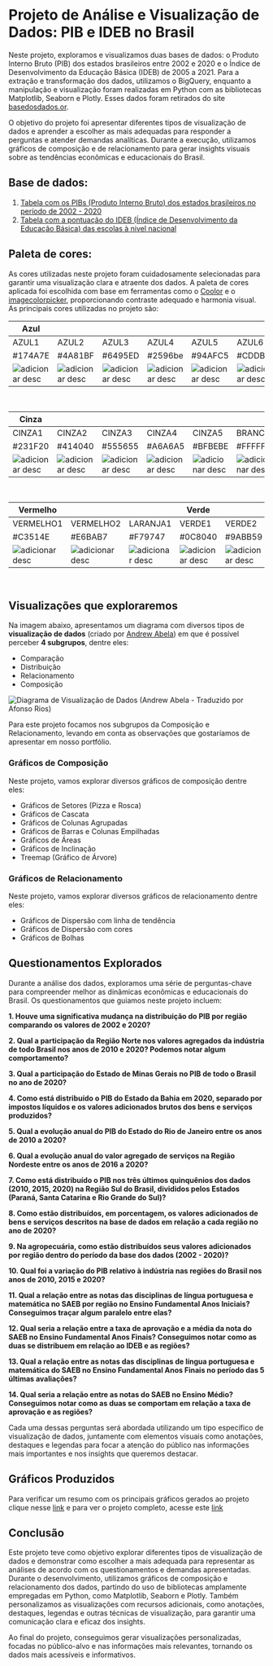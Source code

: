 # Projeto de Análise e Visualização de Dados: PIB e IDEB no Brasil

Neste projeto, exploramos e visualizamos duas bases de dados: o Produto Interno Bruto (PIB) dos estados brasileiros entre 2002 e 2020 e o Índice de Desenvolvimento da Educação Básica (IDEB) de 2005 a 2021. Para a extração e transformação dos dados, utilizamos o BigQuery, enquanto a manipulação e visualização foram realizadas em Python com as bibliotecas Matplotlib, Seaborn e Plotly. Esses dados foram retirados do site [basedosdados.or](https://basedosdados.org/).

O objetivo do projeto foi apresentar diferentes tipos de visualização de dados e aprender a escolher as mais adequadas para responder a perguntas e atender demandas analíticas. Durante a execução, utilizamos gráficos de composição e de relacionamento para gerar insights visuais sobre as tendências econômicas e educacionais do Brasil.

## Base de dados:
 
1. [Tabela com os PIBs (Produto Interno Bruto) dos estados brasileiros no período de 2002 - 2020](https://basedosdados.org/dataset/96eab476-5d30-459b-82be-f888d4d0d6b9?table=bc84dea9-1126-4423-86d2-8835e6b19a72)
2. [Tabela com a pontuação do IDEB (Índice de Desenvolvimento da Educação Básica) das escolas à nivel nacional](https://basedosdados.org/dataset/fcf025ca-8b19-4131-8e2d-5ddb12492347?table=93007431-7ce9-42ee-8740-8c2274d345ad)

## Paleta de cores:

As cores utilizadas neste projeto foram cuidadosamente selecionadas para garantir uma visualização clara e atraente dos dados. A paleta de cores aplicada foi escolhida com base em ferramentas como o [Coolor](https://coolors.co/palettes/trending) e o [imagecolorpicker](https://imagecolorpicker.com/), proporcionando contraste adequado e harmonia visual. As principais cores utilizadas no projeto são:

|Azul||||||
|------|------|------|------|------|------|
| AZUL1 |AZUL2 |AZUL3 |AZUL4 |AZUL5 |AZUL6 |
|#174A7E | #4A81BF | #6495ED| #2596be | #94AFC5 | #CDDBF3 |
|![adicionar desc](https://github.com/igorleonel/pib_ideb_brasileiro_project/blob/main/imagens/paleta_cores/AZUL1.png)|![adicionar desc](https://github.com/igorleonel/pib_ideb_brasileiro_project/blob/main/imagens/paleta_cores/AZUL2.png)|![adicionar desc](https://github.com/igorleonel/pib_ideb_brasileiro_project/blob/main/imagens/paleta_cores/AZUL3.png)|![adicionar desc](https://github.com/igorleonel/pib_ideb_brasileiro_project/blob/main/imagens/paleta_cores/AZUL4.png)|![adicionar desc](https://github.com/igorleonel/pib_ideb_brasileiro_project/blob/main/imagens/paleta_cores/AZUL5.png)|![adicionar desc](https://github.com/igorleonel/pib_ideb_brasileiro_project/blob/main/imagens/paleta_cores/AZUL6.png) |

&nbsp;

|Cinza||||||
|------|------|------|------|------|------|
| CINZA1 |CINZA2 |CINZA3 |CINZA4 |CINZA5|BRANCO|
|#231F20 | #414040| #555655 | #A6A6A5| #BFBEBE |#FFFFFF|
| ![adicionar desc](https://github.com/igorleonel/pib_ideb_brasileiro_project/blob/main/imagens/paleta_cores/CINZA1.png)  |![adicionar desc](https://github.com/igorleonel/pib_ideb_brasileiro_project/blob/main/imagens/paleta_cores/CINZA2.png) |![adicionar desc](https://github.com/igorleonel/pib_ideb_brasileiro_project/blob/main/imagens/paleta_cores/CINZA3.png) |![adicionar desc](https://github.com/igorleonel/pib_ideb_brasileiro_project/blob/main/imagens/paleta_cores/CINZA4.png) |![adicionar desc](https://github.com/igorleonel/pib_ideb_brasileiro_project/blob/main/imagens/paleta_cores/CINZA5.png)|![adicionar desc](https://github.com/igorleonel/pib_ideb_brasileiro_project/blob/main/imagens/paleta_cores/BRANCO.png)|

&nbsp;

|Vermelho|||Verde|||
|------|------|------|------|------|------|
| VERMELHO1 |VERMELHO2 |LARANJA1 | VERDE1 |VERDE2 | VERDE3 |
|#C3514E | #E6BAB7 | #F79747|#0C8040 | #9ABB59 |#9ECCB3|
| ![adicionar desc](https://github.com/igorleonel/pib_ideb_brasileiro_project/blob/main/imagens/paleta_cores/VERMELHO1.png) |![adicionar desc](https://github.com/igorleonel/pib_ideb_brasileiro_project/blob/main/imagens/paleta_cores/VERMELHO2.png)|![adicionar desc](https://github.com/igorleonel/pib_ideb_brasileiro_project/blob/main/imagens/paleta_cores/LARANJA1.png)| ![adicionar desc](https://github.com/igorleonel/pib_ideb_brasileiro_project/blob/main/imagens/paleta_cores/VERDE1.png) |![adicionar desc](https://github.com/igorleonel/pib_ideb_brasileiro_project/blob/main/imagens/paleta_cores/VERDE2.png)|![adicionar desc](https://github.com/igorleonel/pib_ideb_brasileiro_project/blob/main/imagens/paleta_cores/VERDE3.png)|

&nbsp;

## Visualizações que exploraremos

Na imagem abaixo, apresentamos um diagrama com diversos tipos de **visualização de dados** (criado por [Andrew Abela](https://extremepresentation.com/wp-content/uploads/choosing-a-good-chart-09-1.pdf)) em que é possível perceber **4 subgrupos**, dentre eles:

- Comparação
- Distribuição
- Relacionamento
- Composição

![Diagrama de Visualização de Dados (Andrew Abela - Traduzido por Afonso Rios)](https://github.com/igorleonel/pib_ideb_brasileiro_project/blob/main/imagens/Tipos_Graficos/Diagrama%20de%20Visualiza%C3%A7%C3%A3o%20de%20Dados%20(Andrew%20Abela%20-%20Traduzido%20por%20Afonso%20Rios).png)

Para este projeto focamos nos subgrupos da Composição e Relacionamento, levando em conta as observações que gostaríamos de apresentar em nosso portfólio.

### Gráficos de Composição

Neste projeto, vamos explorar diversos gráficos de composição dentre eles:

- Gráficos de Setores (Pizza e Rosca)
- Gráficos de Cascata
- Gráficos de Colunas Agrupadas
- Gráficos de Barras e Colunas Empilhadas
- Gráficos de Áreas
- Gráficos de Inclinação
- Treemap (Gráfico de Árvore)

### Gráficos de Relacionamento

Neste projeto, vamos explorar diversos gráficos de relacionamento dentre eles:

- Gráficos de Dispersão com linha de tendência
- Gráficos de Dispersão com cores
- Gráficos de Bolhas

## Questionamentos Explorados

Durante a análise dos dados, exploramos uma série de perguntas-chave para compreender melhor as dinâmicas econômicas e educacionais do Brasil. Os questionamentos que guiamos neste projeto incluem:

**1. Houve uma significativa mudança na distribuição do PIB por região comparando os valores de 2002 e 2020?**   

**2. Qual a participação da Região Norte nos valores agregados da indústria de todo Brasil nos anos de 2010 e 2020? Podemos notar algum comportamento?**   

**3. Qual a participação do Estado de Minas Gerais no PIB de todo o Brasil no ano de 2020?**
   
**4. Como está distribuído o PIB do Estado da Bahia em 2020, separado por impostos líquidos e os valores adicionados brutos dos bens e serviços produzidos?**
   
**5. Qual a evolução anual do PIB do Estado do Rio de Janeiro entre os anos de 2010 a 2020?**
   
**6. Qual a evolução anual do valor agregado de serviços na Região Nordeste entre os anos de 2016 a 2020?**
   
**7. Como está distribuído o PIB nos três últimos quinquênios dos dados (2010, 2015, 2020) na Região Sul do Brasil, divididos pelos Estados (Paraná, Santa Catarina e Rio Grande do Sul)?**
   
**8. Como estão distribuídos, em porcentagem, os valores adicionados de bens e serviços descritos na base de dados em relação a cada região no ano de 2020?**
    
**9. Na agropecuária, como estão distribuídos seus valores adicionados por região dentro do período da base dos dados (2002 - 2020)?**
    
**10. Qual foi a variação do PIB relativo à indústria nas regiões do Brasil nos anos de 2010, 2015 e 2020?**

**11. Qual a relação entre as notas das disciplinas de língua portuguesa e matemática no SAEB por região no Ensino Fundamental Anos Iniciais? Conseguimos traçar algum paralelo entre elas?**
    
**12. Qual seria a relação entre a taxa de aprovação e a média da nota do SAEB no Ensino Fundamental Anos Finais? Conseguimos notar como as duas se distribuem em relação ao IDEB e as regiões?**

**13. Qual a relação entre as notas das disciplinas de língua portuguesa e matemática do SAEB no Ensino Fundamental Anos Finais no período das 5 últimas avaliações?**

**14. Qual seria a relação entre as notas do SAEB no Ensino Médio? Conseguimos notar como as duas se comportam em relação a taxa de aprovação e as regiões?**

Cada uma dessas perguntas será abordada utilizando um tipo específico de visualização de dados, juntamente com elementos visuais como anotações, destaques e legendas para focar a atenção do público nas informações mais importantes e nos insights que queremos destacar.

## Gráficos Produzidos

Para verificar um resumo com os principais gráficos gerados ao projeto clique nesse [link](https://github.com/igorleonel/pib_ideb_brasileiro_project/blob/main/project_pib_ideb_gr%C3%A1ficos_produzidos.ipynb) e para ver o projeto completo, acesse este [link](https://colab.research.google.com/drive/1KjAPYQ39CnmgacX5GfLiB47quSZL_Z4e?usp=sharing)

## Conclusão

Este projeto teve como objetivo explorar diferentes tipos de visualização de dados e demonstrar como escolher a mais adequada para representar as análises de acordo com os questionamentos e demandas apresentadas. Durante o desenvolvimento, utilizamos gráficos de composição e relacionamento dos dados, partindo do uso de bibliotecas amplamente empregadas em Python, como Matplotlib, Seaborn e Plotly. Também personalizamos as visualizações com recursos adicionais, como anotações, destaques, legendas e outras técnicas de visualização, para garantir uma comunicação clara e eficaz dos insights.

Ao final do projeto, conseguimos gerar visualizações personalizadas, focadas no público-alvo e nas informações mais relevantes, tornando os dados mais acessíveis e informativos.

